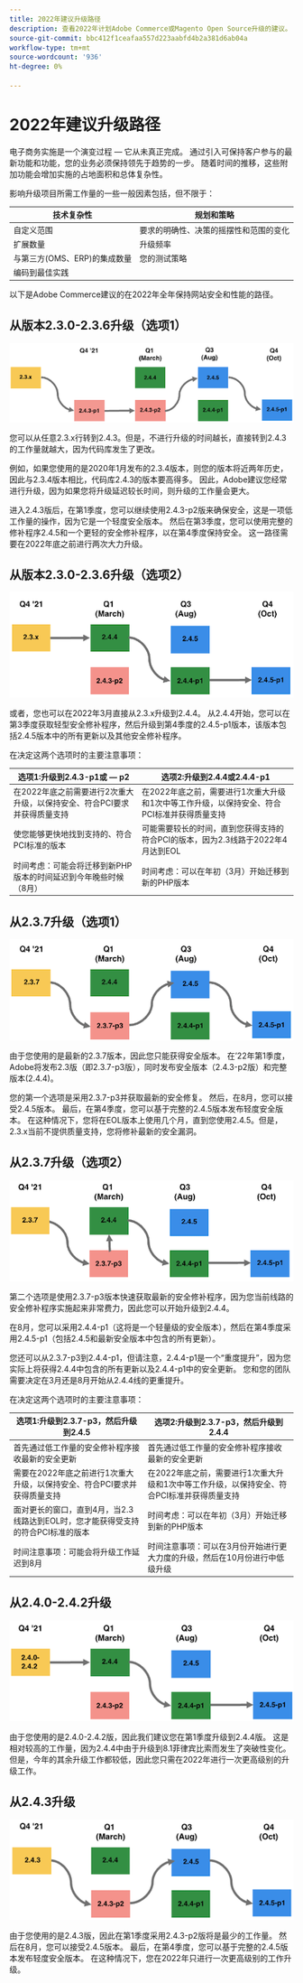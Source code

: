 ```yaml
---
title: 2022年建议升级路径
description: 查看2022年计划Adobe Commerce或Magento Open Source升级的建议。
source-git-commit: bbc412f1ceafaa557d223aabfd4b2a381d6ab04a
workflow-type: tm+mt
source-wordcount: '936'
ht-degree: 0%

---
```



# 2022年建议升级路径

电子商务实施是一个演变过程 — 它从未真正完成。 通过引入可保持客户参与的最新功能和功能，您的业务必须保持领先于趋势的一步。 随着时间的推移，这些附加功能会增加实施的占地面积和总体复杂性。

影响升级项目所需工作量的一些一般因素包括，但不限于：

| 技术复杂性 | 规划和策略 |
|-----------------------------------------------------------|--------------------------------------------------------------|
| 自定义范围 | 要求的明确性、决策的摇摆性和范围的变化 |
| 扩展数量 | 升级频率 |
| 与第三方(OMS、ERP)的集成数量 | 您的测试策略 |
| 编码到最佳实践 |  |

以下是Adobe Commerce建议的在2022年全年保持网站安全和性能的路径。

## 从版本2.3.0-2.3.6升级（选项1）

![](../../assets/upgrade-guide/2.3.0-2.3.6-option1.png)

您可以从任意2.3.x行转到2.4.3。但是，不进行升级的时间越长，直接转到2.4.3的工作量就越大，因为代码库发生了更改。

例如，如果您使用的是2020年1月发布的2.3.4版本，则您的版本将近两年历史，因此与2.3.4版本相比，代码库2.4.3的版本要高得多。 因此，Adobe建议您经常进行升级，因为如果您将升级延迟较长时间，则升级的工作量会更大。

进入2.4.3版后，在第1季度，您可以继续使用2.4.3-p2版来确保安全，这是一项低工作量的操作，因为它是一个轻度安全版本。 然后在第3季度，您可以使用完整的修补程序2.4.5和一个更轻的安全修补程序，以在第4季度保持安全。 这一路径需要在2022年底之前进行两次大力升级。

## 从版本2.3.0-2.3.6升级（选项2）

![](../../assets/upgrade-guide/2.3.0-2.3.6-option2.png)

或者，您也可以在2022年3月直接从2.3.x升级到2.4.4。 从2.4.4开始，您可以在第3季度获取轻型安全修补程序，然后升级到第4季度的2.4.5-p1版本，该版本包括2.4.5版本中的所有更新以及其他安全修补程序。

在决定这两个选项时的主要注意事项：

| 选项1:升级到2.4.3-p1或 — p2 | 选项2:升级到2.4.4或2.4.4-p1 |
|--------------------------------------------------------------------------------------------------------------------|--------------------------------------------------------------------------------------------------------------------------------------------------|
| 在2022年底之前需要进行2次重大升级，以保持安全、符合PCI要求并获得质量支持 | 在2022年底之前，需要进行1次重大升级和1次中等工作升级，以保持安全、符合PCI标准并获得质量支持 |
| 使您能够更快地找到支持的、符合PCI标准的版本 | 可能需要较长的时间，直到您获得支持的符合PCI的版本，因为2.3线路于2022年4月达到EOL |
| 时间考虑：可能会将迁移到新PHP版本的时间延迟到今年晚些时候（8月） | 时间考虑：可以在年初（3月）开始迁移到新的PHP版本 |

## 从2.3.7升级（选项1）

![](../../assets/upgrade-guide/2.3.7-option1.png)

由于您使用的是最新的2.3.7版本，因此您只能获得安全版本。 在’22年第1季度，Adobe将发布2.3版（即2.3.7-p3版），同时发布安全版本（2.4.3-p2版）和完整版本(2.4.4)。

您的第一个选项是采用2.3.7-p3并获取最新的安全修复。 然后，在8月，您可以接受2.4.5版本。 最后，在第4季度，您可以基于完整的2.4.5版本发布轻度安全版本。 在这种情况下，您将在EOL版本上使用几个月，直到您使用2.4.5。但是，2.3.x当前不提供质量支持，您将修补最新的安全漏洞。

## 从2.3.7升级（选项2）

![](../../assets/upgrade-guide/2.3.7-option2.png)

第二个选项是使用2.3.7-p3版本快速获取最新的安全修补程序，因为您当前线路的安全修补程序实施起来非常费力，因此您可以开始升级到2.4.4。

在8月，您可以采用2.4.4-p1（这将是一个轻量级的安全版本），然后在第4季度采用2.4.5-p1（包括2.4.5和最新安全版本中包含的所有更新）。

您还可以从2.3.7-p3到2.4.4-p1，但请注意，2.4.4-p1是一个“重度提升”，因为您实际上将获得2.4.4中包含的所有更新以及2.4.4-p1中的安全更新。 您和您的团队需要决定在3月还是8月开始从2.4.4线的更重提升。

在决定这两个选项时的主要注意事项：

| 选项1:升级到2.3.7-p3，然后升级到2.4.5 | 选项2:升级到2.3.7-p3，然后升级到2.4.4 |
|--------------------------------------------------------------------------------------------------------------------|-----------------------------------------------------------------------------------------------------------------------------------------------------|
| 首先通过低工作量的安全修补程序接收最新的安全更新 | 首先通过低工作量的安全修补程序接收最新的安全更新 |
| 需要在2022年底之前进行1次重大升级，以保持安全、符合PCI要求并获得质量支持 | 在2022年底之前，需要进行1次重大升级和1次中等工作升级，以保持安全、符合PCI标准并获得质量支持 |
| 面对更长的窗口，直到4月，当2.3线路达到EOL时，您才能获得受支持的符合PCI标准的版本 | 时间考虑：可以在年初（3月）开始迁移到新的PHP版本 |
| 时间注意事项：可能会将升级工作延迟到8月 | 时间注意事项：可以在3月份开始进行更大力度的升级，然后在10月份进行中低级升级 |

## 从2.4.0-2.4.2升级

![](../../assets/upgrade-guide/2.4.0-2.4.2.png)

由于您使用的是2.4.0-2.4.2版，因此我们建议您在第1季度升级到2.4.4版。 这是相对较高的工作量，因为2.4.4中由于升级到8.1菲律宾比索而发生了突破性变化。但是，今年的其余升级工作都较低，因此您只需在2022年进行一次更高级别的升级工作。

## 从2.4.3升级

![](../../assets/upgrade-guide/2.4.3.png)

由于您使用的是2.4.3版，因此在第1季度采用2.4.3-p2版将是最少的工作量。 然后在8月，您可以接受2.4.5版本。 最后，在第4季度，您可以基于完整的2.4.5版本发布轻度安全版本。 在这种情况下，您在2022年只进行一次更高级别的工作升级。
